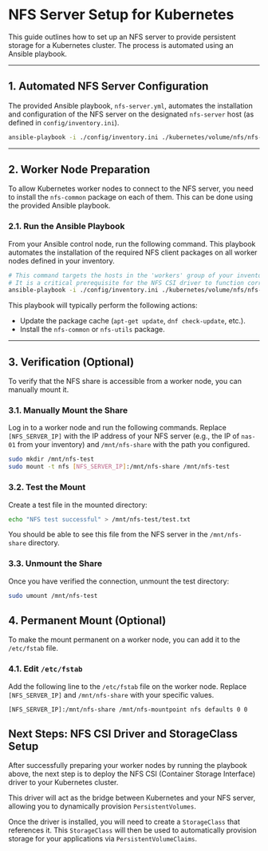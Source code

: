 # NFS Server Setup for Kubernetes

This guide outlines how to set up an NFS server to provide persistent storage for a Kubernetes cluster. The process is automated using an Ansible playbook.

---
## 1. Automated NFS Server Configuration

The provided Ansible playbook, `nfs-server.yml`, automates the installation and configuration of the NFS server on the designated `nfs-server` host (as defined in `config/inventory.ini`).

```bash
ansible-playbook -i ./config/inventory.ini ./kubernetes/volume/nfs/nfs-server.yml --ask-become-pass
```

---
## 2. Worker Node Preparation

To allow Kubernetes worker nodes to connect to the NFS server, you need to install the `nfs-common` package on each of them. This can be done using the provided Ansible playbook.

### 2.1. Run the Ansible Playbook

From your Ansible control node, run the following command. This playbook automates the installation of the required NFS client packages on all worker nodes defined in your inventory.

```bash
# This command targets the hosts in the 'workers' group of your inventory file.
# It is a critical prerequisite for the NFS CSI driver to function correctly.
ansible-playbook -i ./config/inventory.ini ./kubernetes/volume/nfs/nfs-prereq.yml --ask-become-pass
```

This playbook will typically perform the following actions:
- Update the package cache (`apt-get update`, `dnf check-update`, etc.).
- Install the `nfs-common` or `nfs-utils` package.

---
## 3. Verification (Optional)

To verify that the NFS share is accessible from a worker node, you can manually mount it.

### 3.1. Manually Mount the Share

Log in to a worker node and run the following commands. Replace `[NFS_SERVER_IP]` with the IP address of your NFS server (e.g., the IP of `nas-01` from your inventory) and `/mnt/nfs-share` with the path you configured.

```bash
sudo mkdir /mnt/nfs-test
sudo mount -t nfs [NFS_SERVER_IP]:/mnt/nfs-share /mnt/nfs-test
```

### 3.2. Test the Mount

Create a test file in the mounted directory:

```bash
echo "NFS test successful" > /mnt/nfs-test/test.txt
```

You should be able to see this file from the NFS server in the `/mnt/nfs-share` directory.

### 3.3. Unmount the Share

Once you have verified the connection, unmount the test directory:

```bash
sudo umount /mnt/nfs-test
```

## 4. Permanent Mount (Optional)

To make the mount permanent on a worker node, you can add it to the `/etc/fstab` file.

### 4.1. Edit `/etc/fstab`

Add the following line to the `/etc/fstab` file on the worker node. Replace `[NFS_SERVER_IP]` and `/mnt/nfs-share` with your specific values.

```
[NFS_SERVER_IP]:/mnt/nfs-share /mnt/nfs-mountpoint nfs defaults 0 0
```

## Next Steps: NFS CSI Driver and StorageClass Setup

After successfully preparing your worker nodes by running the playbook above, the next step is to deploy the NFS CSI (Container Storage Interface) driver to your Kubernetes cluster.

This driver will act as the bridge between Kubernetes and your NFS server, allowing you to dynamically provision `PersistentVolumes`.

Once the driver is installed, you will need to create a `StorageClass` that references it. This `StorageClass` will then be used to automatically provision storage for your applications via `PersistentVolumeClaims`.
